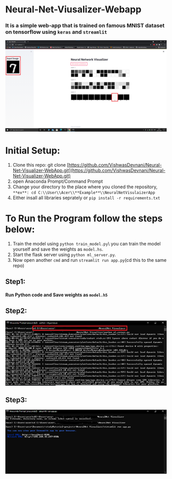 # Neural-Net-Viusalizer-Webapp
### It is a simple web-app that is trained on famous MNIST dataset on tensorflow using `keras` and `streamlit`
![](https://github.com/VishwasDevnani/Neural-Net-Visualizer-WebApp/blob/main/images/working%20example.png)

# Initial Setup:
1. Clone this repo: git clone [https://github.com/VishwasDevnani/Neural-Net-Visualizer-WebApp.git](https://github.com/VishwasDevnani/Neural-Net-Visualizer-WebApp.git)
2. open Anaconda Prompt/Command Prompt
3. Change your directory to the place where you cloned the repository, `` **ex**: cd C:\\User\\Acer\\**Example**\\NeuralNetVisulaizerApp ``
4. Either insall all libraries seprately or ` pip install -r requirements.txt `

# To Run the Program follow the steps below:
1. Train the model using ` python train_model.py `\ you can train the model yourself and save the weights as `model.hs`.
2. Start the flask server using `python ml_server.py`.
3. Now open another `cmd` and run `streamlit run app.py`(cd this to the same repo)


## Step1:
#### Run Python code and Save weights as `model.h5`

## Step2:
![](https://github.com/VishwasDevnani/Neural-Net-Visualizer-WebApp/blob/main/images/ml_server.png)

## Step3:
![](https://github.com/VishwasDevnani/Neural-Net-Visualizer-WebApp/blob/main/images/streamlit.png)
